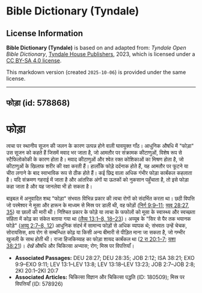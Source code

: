 # Bible Dictionary (Tyndale)

## License Information

**Bible Dictionary (Tyndale)** is based on and adapted from: _Tyndale Open Bible Dictionary_, [Tyndale House Publishers](https://tyndaleopenresources.com/), 2023, which is licensed under a [CC BY-SA 4.0 license](https://creativecommons.org/licenses/by-sa/4.0/legalcode.en).

This markdown version (created `2025-10-06`) is provided under the same license.



--------------------------------

## फोड़ा (id: 578868)

फोड़ा
=====

त्वचा पर स्थानीय सूजन की जलन के कारण उत्पन्न होने वाली घावयुक्त गाँठ। आधुनिक औषधि में "फोड़ा" उस सूजन को कहते हैं जिसमें मवाद भर जाता है, जो आमतौर पर संक्रामक कीटाणुओं, विशेष रूप से स्टैफिलोकोकी के कारण होता है। मवाद कीटाणुओं और श्वेत रक्त कोशिकाओं का मिश्रण होता है, जो कीटाणुओं के खिलाफ शरीर की रक्षा करती हैं। हालाँकि फोड़े दर्दनाक होते हैं, यह आमतौर पर फूटने या चीरा लगाने के बाद स्वाभाविक रूप से ठीक होते हैं। कई छिद्र वाला अधिक गंभीर फोड़ा कार्बंकल कहलाता है। यदि संक्रमण गहराई में जाता है और आंतरिक अंगों या ऊतकों को नुकसान पहुँचाता है, तो इसे फोड़ा कहा जाता है और यह जानलेवा भी हो सकता है।

बाइबल में अनुवादित शब्द "फोड़ा" संभवतः विभिन्न प्रकार की त्वचा रोगों को संदर्भित करता था। छठी विपत्ति जो परमेश्वर ने मूसा और हारून के माध्यम से मिस्र पर डाली थी, वह फोड़ों ([निर्ग 9:9–11](https://ref.ly/Exod9:9-Exod9:11); [व्यव 28:27, 35](https://ref.ly/Deut28:27,Deut28:35)) या छालों की मारी थी। निश्चित प्रकार के फोड़े या त्वचा के फफोलों को मूसा के स्वास्थ्य और स्वच्छता संहिता में कोढ़ का संकेत बताया गया था ([लैव्य 13:1–8, 18–23](https://ref.ly/Lev13:1-Lev13:8,Lev13:18-Lev13:23))। अय्यूब के "सिर से पैर तक भयानक फोड़े" ([अय्यू 2:7–8, 12](https://ref.ly/Job2:7-Job2:8,Job2:12)) आधुनिक संदर्भ में सामान्य फोड़ों से अधिक व्यापक थे; संभवतः उन्हें चेचक, सोरायसिस, क्षय रोग से सम्बन्धित कोढ़ या किसी अन्य बीमारी से पीड़ित माना जा सकता है, जो गम्भीर खुजली के साथ होती थी। राजा हिजकिय्याह का फोड़ा शायद कार्बंकल था ([2 रा 20:1–7](https://ref.ly/2Kgs20:1-2Kgs20:7); [यशा 38:21](https://ref.ly/Isa38:21))। *देखें* औषधि और चिकित्सा अभ्यास; रोग; मिस्र पर विपत्तियाँ।

* **Associated Passages:** DEU 28:27; DEU 28:35; JOB 2:12; ISA 38:21; EXO 9:9–EXO 9:11; LEV 13:1–LEV 13:8; LEV 13:18–LEV 13:23; JOB 2:7–JOB 2:8; 2KI 20:1–2KI 20:7
* **Associated Articles:** चिकित्सा विज्ञान और चिकित्सा पद्धति (ID: 180509); मिस्र पर विपत्तियाँ (ID: 578926)

